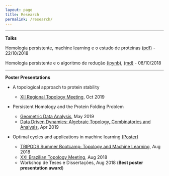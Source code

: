 ```yaml
---
layout: page
title: Research
permalink: /research/
---
```





---
**Talks**

Homologia persistente, machine learning e o estudo de proteínas [(pdf)](/assets/22_10_18.pdf) - 22/10/2018

Homologia persistente e o algoritmo de redução [(ipynb)](/assets/ph_reduction/Reduction_Algorithm.ipynb),
[(md)](/assets/ph_reduction/Reduction_Algorithm.md) - 08/10/2018

---

**Poster Presentations**

* A topological approach to protein stability 
    * [XII Regional Topology Meeting](http://www.dm.ufscar.br/profs/ert2019), Oct 2019

* Persistent Homology and the Protein Folding Problem
    * [Geometric Data Analysis](https://stevanovichcenter.uchicago.edu/geometric-data-analysis/), May 2019
    * [Data Driven Dynamics: Algebraic Topology, Combinatorics and Analysis](http://www.crm.umontreal.ca/2019/Dynamique19/index_e.php), Apr 2019

* Optimal cycles and applications in machine learning [(Poster)](/assets/Poster_Carlos.pdf)
    * [TRIPODS Summer Bootcamp: Topology and Machine Learning](https://icerm.brown.edu/tripods/tri18-2-tml/), Aug 2018
    * [XXI Brazilian Topology Meeting](http://www.ime.uff.br/topology2018/), Aug 2018
    * Workshop de Teses e Dissertações, Aug 2018 (**Best poster presentation award**)
